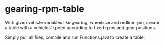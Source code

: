 # gearing-rpm-table
With given vehicle variables like gearing, wheelsize and redline rpm, create a table with a vehicles' speed according to fixed rpms and gear positions.

Simply pull all files, compile and run Functions.java to create a table.
